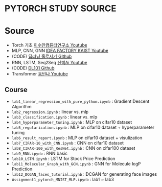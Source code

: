 # PYTORCH STUDY SOURCE 

# Source
* Torch 기초 [이수안컴퓨터연구소 Youtube](https://www.youtube.com/watch?v=k60oT_8lyFw) 
* MLP, CNN, GNN [IDEA FACTORY KAIST Youtube](https://youtube.com/playlist?list=PLSAJwo7mw8jn8iaXwT4MqLbZnS-LJwnBd&si=38Kw_t90GrKvav1i)
* (CODE) [딥러닝 홀로서기 Github](https://github.com/heartcored98/Standalone-DeepLearning) 
* RNN, LSTM, Seq2Seq [신박Ai Youtube](https://www.youtube.com/playlist?list=PLfGJDDf2OqlQkHqKB7uonQGeNRfUo_TMe)
* (CODE) [DL101 Github](https://github.com/phdshinai/ANN_DL101)
* Transformer [동빈나 Youtube](https://www.youtube.com/watch?v=AA621UofTUA&t=3877s)

## Course
* `lab1_linear_regression_with_pure_python.ipynb` : Gradient Descent Algorithm
* `lab2_regression.ipynb` : linear vs. mlp
* `lab3_classification.ipynb` : linear vs. mlp
* `lab4_hyperparameter_tuning.ipynb` : MLP on cifar10 dataset
* `lab5_regularization.ipynb` : MLP on cifar10 dataset + hyperparameter tuning
* `lab6_result_report.ipynb` : MLP on cifar10 dataset + visulization
* `lab7_CIFAR-10_with_CNN.ipynb` : CNN on cifar10 dataset
* `lab8_CIFAR-100_with_ResNet.ipynb` : CNN on cifar100 dataset
* `lab9_RNN.ipynb` : RNN basic
* `lab10_LSTM.ipynb` : LSTM for Stock Price Prediction
* `lab11_Molecular_Graph_with_GCN.ipynb` : GNN for Molecule logP Prediction
* `lab12_DCGAN_faces_tutorial.ipynb` : DCGAN for generating face images
* `Assignment1_pytorch_MNIST_MLP.ipynb` : lab1 ~ lab3